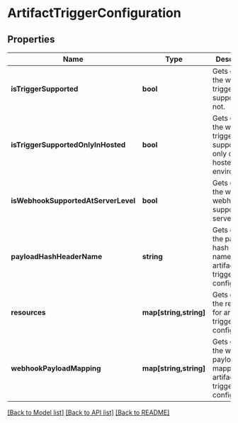 # ArtifactTriggerConfiguration

## Properties
Name | Type | Description | Notes
------------ | ------------- | ------------- | -------------
**isTriggerSupported** | **bool** | Gets or sets the whether trigger is supported or not. | [optional] 
**isTriggerSupportedOnlyInHosted** | **bool** | Gets or sets the whether trigger is supported only on hosted environment. | [optional] 
**isWebhookSupportedAtServerLevel** | **bool** | Gets or sets the whether webhook is supported at server level. | [optional] 
**payloadHashHeaderName** | **string** | Gets or sets the payload hash header name for the artifact trigger configuration. | [optional] 
**resources** | **map[string,string]** | Gets or sets the resources for artifact trigger configuration. | [optional] 
**webhookPayloadMapping** | **map[string,string]** | Gets or sets the webhook payload mapping for artifact trigger configuration. | [optional] 

[[Back to Model list]](../README.md#documentation-for-models) [[Back to API list]](../README.md#documentation-for-api-endpoints) [[Back to README]](../README.md)


